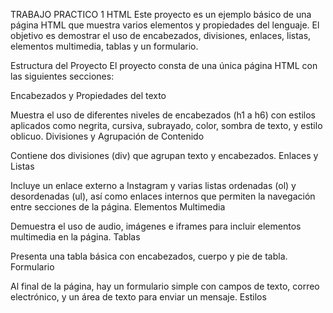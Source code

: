 TRABAJO PRACTICO 1 HTML
Este proyecto es un ejemplo básico de una página HTML que muestra varios elementos y propiedades del lenguaje. El objetivo es demostrar el uso de encabezados, divisiones, enlaces, listas, elementos multimedia, tablas y un formulario.

Estructura del Proyecto
El proyecto consta de una única página HTML con las siguientes secciones:

Encabezados y Propiedades del texto

Muestra el uso de diferentes niveles de encabezados (h1 a h6) con estilos aplicados como negrita, cursiva, subrayado, color, sombra de texto, y estilo oblicuo.
Divisiones y Agrupación de Contenido

Contiene dos divisiones (div) que agrupan texto y encabezados.
Enlaces y Listas

Incluye un enlace externo a Instagram y varias listas ordenadas (ol) y desordenadas (ul), así como enlaces internos que permiten la navegación entre secciones de la página.
Elementos Multimedia

Demuestra el uso de audio, imágenes e iframes para incluir elementos multimedia en la página.
Tablas

Presenta una tabla básica con encabezados, cuerpo y pie de tabla.
Formulario

Al final de la página, hay un formulario simple con campos de texto, correo electrónico, y un área de texto para enviar un mensaje.
Estilos
